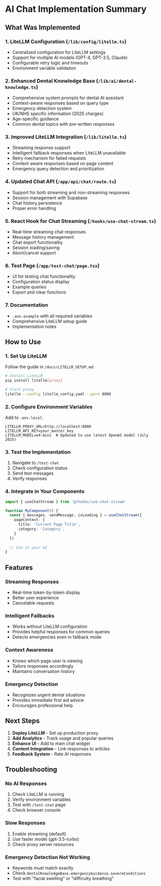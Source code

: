 # AI Chat Implementation Summary

## What Was Implemented

### 1. LiteLLM Configuration (`/lib/config/litellm.ts`)
- Centralized configuration for LiteLLM settings
- Support for multiple AI models (GPT-4, GPT-3.5, Claude)
- Configurable retry logic and timeouts
- Environment variable validation

### 2. Enhanced Dental Knowledge Base (`/lib/ai/dental-knowledge.ts`)
- Comprehensive system prompts for dental AI assistant
- Context-aware responses based on query type
- Emergency detection system
- UK/NHS specific information (2025 charges)
- Age-specific guidance
- Common dental topics with pre-written responses

### 3. Improved LiteLLM Integration (`/lib/litellm.ts`)
- Streaming response support
- Intelligent fallback responses when LiteLLM unavailable
- Retry mechanism for failed requests
- Context-aware responses based on page content
- Emergency query detection and prioritization

### 4. Updated Chat API (`/app/api/chat/route.ts`)
- Support for both streaming and non-streaming responses
- Session management with Supabase
- Chat history persistence
- Proper error handling

### 5. React Hook for Chat Streaming (`/hooks/use-chat-stream.ts`)
- Real-time streaming chat responses
- Message history management
- Chat export functionality
- Session loading/saving
- Abort/cancel support

### 6. Test Page (`/app/test-chat/page.tsx`)
- UI for testing chat functionality
- Configuration status display
- Example queries
- Export and clear functions

### 7. Documentation
- `.env.example` with all required variables
- Comprehensive LiteLLM setup guide
- Implementation notes

## How to Use

### 1. Set Up LiteLLM
Follow the guide in `/docs/LITELLM_SETUP.md`:

```bash
# Install LiteLLM
pip install litellm[proxy]

# Start proxy
litellm --config litellm_config.yaml --port 8000
```

### 2. Configure Environment Variables
Add to `.env.local`:
```env
LITELLM_PROXY_URL=http://localhost:8000
LITELLM_API_KEY=your_master_key
LITELLM_MODEL=o4-mini  # Updated to use latest OpenAI model (July 2025)
```

### 3. Test the Implementation
1. Navigate to `/test-chat`
2. Check configuration status
3. Send test messages
4. Verify responses

### 4. Integrate in Your Components
```typescript
import { useChatStream } from '@/hooks/use-chat-stream'

function MyComponent() {
  const { messages, sendMessage, isLoading } = useChatStream({
    pageContext: {
      title: 'Current Page Title',
      category: 'Category',
    }
  })
  
  // Use in your UI
}
```

## Features

### Streaming Responses
- Real-time token-by-token display
- Better user experience
- Cancelable requests

### Intelligent Fallbacks
- Works without LiteLLM configuration
- Provides helpful responses for common queries
- Detects emergencies even in fallback mode

### Context Awareness
- Knows which page user is viewing
- Tailors responses accordingly
- Maintains conversation history

### Emergency Detection
- Recognizes urgent dental situations
- Provides immediate first aid advice
- Encourages professional help

## Next Steps

1. **Deploy LiteLLM** - Set up production proxy
2. **Add Analytics** - Track usage and popular queries
3. **Enhance UI** - Add to main chat widget
4. **Content Integration** - Link responses to articles
5. **Feedback System** - Rate AI responses

## Troubleshooting

### No AI Responses
1. Check LiteLLM is running
2. Verify environment variables
3. Test with `/test-chat` page
4. Check browser console

### Slow Responses
1. Enable streaming (default)
2. Use faster model (gpt-3.5-turbo)
3. Check proxy server resources

### Emergency Detection Not Working
- Keywords must match exactly
- Check `dentalKnowledgeBase.emergencyGuidance.severeConditions`
- Test with "facial swelling" or "difficulty breathing"